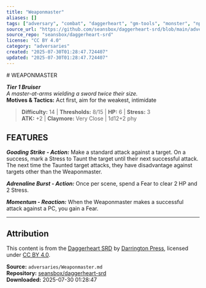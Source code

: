 ```yaml
---
title: "Weaponmaster"
aliases: []
tags: ["adversary", "combat", "daggerheart", "gm-tools", "monster", "npc", "reference", "srd", "ttrpg"]
source_url: "https://github.com/seansbox/daggerheart-srd/blob/main/adversaries/Weaponmaster.md"
source_repo: "seansbox/daggerheart-srd"
license: "CC BY 4.0"
category: "adversaries"
created: "2025-07-30T01:28:47.724407"
updated: "2025-07-30T01:28:47.724407"
---
```


﻿# WEAPONMASTER

***Tier 1 Bruiser***  
*A master-at-arms wielding a sword twice their size.*  
**Motives & Tactics:** Act first, aim for the weakest, intimidate

> **Difficulty:** 14 | **Thresholds:** 8/15 | **HP:** 6 | **Stress:** 3  
> **ATK:** +2 | **Claymore:** Very Close | 1d12+2 phy  

## FEATURES

***Goading Strike - Action:*** Make a standard attack against a target. On a success, mark a Stress to Taunt the target until their next successful attack. The next time the Taunted target attacks, they have disadvantage against targets other than the Weaponmaster.

***Adrenaline Burst - Action:*** Once per scene, spend a Fear to clear 2 HP and 2 Stress.

***Momentum - Reaction:*** When the Weaponmaster makes a successful attack against a PC, you gain a Fear.

---

## Attribution

This content is from the [Daggerheart SRD](https://github.com/seansbox/daggerheart-srd/blob/main/adversaries/Weaponmaster.md) by [Darrington Press](https://darringtonpress.com/), licensed under [CC BY 4.0](https://creativecommons.org/licenses/by/4.0/).

**Source:** `adversaries/Weaponmaster.md`  
**Repository:** [seansbox/daggerheart-srd](https://github.com/seansbox/daggerheart-srd)  
**Downloaded:** 2025-07-30 01:28:47

